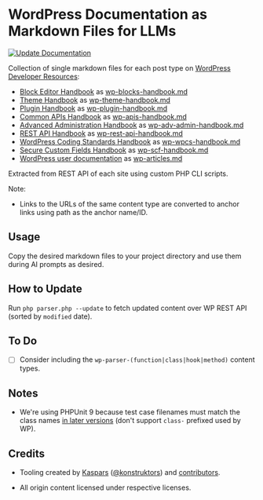 # WordPress Documentation as Markdown Files for LLMs

[![Update Documentation](https://github.com/kasparsd/wp-docs-md/actions/workflows/update-docs.yml/badge.svg)](https://github.com/kasparsd/wp-docs-md/actions/workflows/update-docs.yml)

Collection of single markdown files for each post type on [WordPress Developer Resources](https://developer.wordpress.org):

- [Block Editor Handbook](https://developer.wordpress.org/block-editor/) as [wp-blocks-handbook.md](docs/wp-blocks-handbook.md)
- [Theme Handbook](https://developer.wordpress.org/themes/) as [wp-theme-handbook.md](docs/wp-theme-handbook.md)
- [Plugin Handbook](https://developer.wordpress.org/plugins/) as [wp-plugin-handbook.md](docs/wp-plugin-handbook.md)
- [Common APIs Handbook](https://developer.wordpress.org/apis/) as [wp-apis-handbook.md](docs/wp-apis-handbook.md)
- [Advanced Administration Handbook](https://developer.wordpress.org/advanced-administration/) as [wp-adv-admin-handbook.md](docs/wp-adv-admin-handbook.md)
- [REST API Handbook](https://developer.wordpress.org/rest-api/) as [wp-rest-api-handbook.md](docs/wp-rest-api-handbook.md)
- [WordPress Coding Standards Handbook](https://developer.wordpress.org/coding-standards/) as [wp-wpcs-handbook.md](docs/wp-wpcs-handbook.md)
- [Secure Custom Fields Handbook](https://developer.wordpress.org/secure-custom-fields/) as [wp-scf-handbook.md](docs/wp-scf-handbook.md)
- [WordPress user documentation](https://wordpress.org/documentation/) as [wp-articles.md](docs/wp-articles.md)

Extracted from REST API of each site using custom PHP CLI scripts.

Note:

- Links to the URLs of the same content type are converted to anchor links using path as the anchor name/ID.

## Usage

Copy the desired markdown files to your project directory and use them during AI prompts as desired.

## How to Update

Run `php parser.php --update` to fetch updated content over WP REST API (sorted by `modified` date).

## To Do

- [ ] Consider including the `wp-parser-(function|class|hook|method)` content types.

## Notes

- We're using PHPUnit 9 because test case filenames must match the class names [in later versions](https://github.com/sebastianbergmann/phpunit/issues/4621) (don't support `class-` prefixed used by WP).

## Credits

- Tooling created by [Kaspars](https://kaspars.net) ([@konstruktors](https://x.com/konstruktors)) and [contributors](https://github.com/kasparsd/wp-docs-md/graphs/contributors).

- All origin content licensed under respective licenses.
